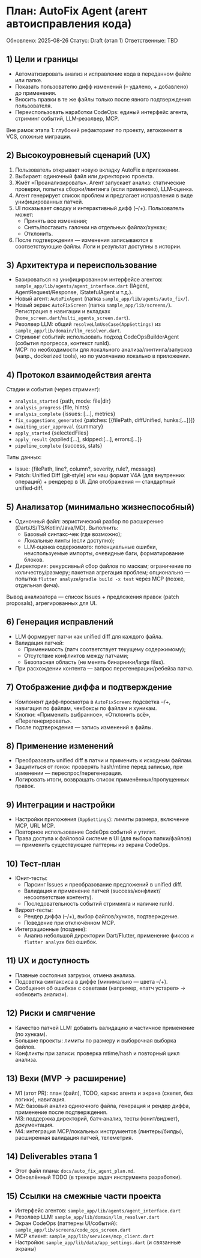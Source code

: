 # План: AutoFix Agent (агент автоисправления кода)

Обновлено: 2025-08-26
Статус: Draft (этап 1)
Ответственные: TBD

## 1) Цели и границы
- Автоматизировать анализ и исправление кода в переданном файле или папке.
- Показать пользователю дифф изменений (– удалено, + добавлено) до применения.
- Вносить правки в те же файлы только после явного подтверждения пользователя.
- Переиспользовать наработки CodeOps: единый интерфейс агента, стриминг событий, LLM‑резолвер, MCP.

Вне рамок этапа 1: глубокий рефакторинг по проекту, автокоммит в VCS, сложные миграции.

## 2) Высокоуровневый сценарий (UX)
1. Пользователь открывает новую вкладку AutoFix в приложении.
2. Выбирает: одиночный файл или директорию проекта.
3. Жмёт «Проанализировать». Агент запускает анализ: статические проверки, попытка сборки/линтинга (если применимо), LLM‑оценка.
4. Агент генерирует список проблем и предлагает исправления в виде унифицированных патчей.
5. UI показывает сводку и интерактивный дифф (–/+). Пользователь может:
   - Принять все изменения;
   - Снять/поставить галочки на отдельных файлах/хунках;
   - Отклонить.
6. После подтверждения — изменения записываются в соответствующие файлы. Логи и результат доступны в истории.

## 3) Архитектура и переиспользование
- Базироваться на унифицированном интерфейсе агентов: `sample_app/lib/agents/agent_interface.dart` (IAgent, AgentRequest/Response, IStatefulAgent и т.д.).
- Новый агент: `AutoFixAgent` (папка `sample_app/lib/agents/auto_fix/`).
- Новый экран: `AutoFixScreen` (папка `sample_app/lib/screens/`). Регистрация в навигации и вкладках (`home_screen.dart`/`multi_agents_screen.dart`).
- Резолвер LLM: общий `resolveLlmUseCase(AppSettings)` из `sample_app/lib/domain/llm_resolver.dart`.
- Стриминг событий: использовать подход CodeOpsBuilderAgent (события прогресса, контекст runId).
- MCP: по необходимости для локального анализа/линтинга/запусков (напр., dockerized tools), но по умолчанию локально в приложении.

## 4) Протокол взаимодействия агента
Стадии и события (через стриминг):
- `analysis_started` {path, mode: file|dir}
- `analysis_progress` {file, hints}
- `analysis_complete` {issues: [...], metrics}
- `fix_suggestions_generated` {patches: [{filePath, diffUnified, hunks:[...]}]}
- `awaiting_user_approval` {summary}
- `apply_started` {selectedFiles}
- `apply_result` {applied:[...], skipped:[...], errors:[...]}
- `pipeline_complete` {success, stats}

Типы данных:
- Issue: {filePath, line?, column?, severity, rule?, message}
- Patch: Unified Diff (git‑style) или наш формат V4A (для внутренних операций) + рендерер в UI. Для отображения — стандартный unified‑diff.

## 5) Анализатор (минимально жизнеспособный)
- Одиночный файл: эвристический разбор по расширению (Dart/JS/TS/Kotlin/Java/MD). Выполнить:
  - Базовый синтакс‑чек (где возможно);
  - Локальные линты (если доступно); 
  - LLM‑оценка содержимого: потенциальные ошибки, неиспользуемые импорты, очевидные баги, форматирование блоков.
- Директория: рекурсивный сбор файлов по маскам; ограничение по количеству/размеру; пакетная агрегация проблем; опционально — попытка `flutter analyze`/`gradle build -x test` через MCP (позже, отдельная фича).

Вывод анализатора — список Issues + предложения правок (patch proposals), агрегированных для UI.

## 6) Генерация исправлений
- LLM формирует патчи как unified diff для каждого файла.
- Валидация патчей:
  - Применимость (патч соответствует текущему содержимому);
  - Отсутствие конфликтов между патчами;
  - Безопасная область (не менять бинарники/large files).
- При расхождении контента — запрос перегенерации/ребейза патча.

## 7) Отображение диффа и подтверждение
- Компонент дифф‑просмотра в `AutoFixScreen`: подсветка –/+, навигация по файлам, чекбоксы по файлам и хуникам.
- Кнопки: «Применить выбранное», «Отклонить всё», «Перегенерировать».
- После подтверждения — запись изменений в файлы.

## 8) Применение изменений
- Преобразовать unified diff в патчи и применить к исходным файлам.
- Защититься от гонок: проверять hash/mtime перед записью, при изменении — переспрос/перегенерация.
- Логировать итоги, возвращать список применённых/пропущенных правок.

## 9) Интеграции и настройки
- Настройки приложения (`AppSettings`): лимиты размера, включение MCP, URL MCP.
- Повторное использование CodeOps событий и утилит.
- Права доступа к файловой системе в UI (для выбора папки/файлов) — применить существующие паттерны из экрана CodeOps.

## 10) Тест‑план
- Юнит‑тесты:
  - Парсинг Issues и преобразование предложений в unified diff.
  - Валидация и применение патчей (success/конфликт/несоответствие контенту).
  - Последовательность событий стриминга и наличие runId.
- Виджет‑тесты:
  - Рендер диффа (–/+), выбор файлов/хунков, подтверждение.
  - Поведение при отключённом MCP.
- Интеграционные (позднее):
  - Анализ небольшой директории Dart/Flutter, применение фиксов и `flutter analyze` без ошибок.

## 11) UX и доступность
- Плавные состояния загрузки, отмена анализа.
- Подсветка синтаксиса в диффе (минимально — цвета –/+).
- Сообщения об ошибках с советами (например, «патч устарел» → «обновить анализ»).

## 12) Риски и смягчение
- Качество патчей LLM: добавить валидацию и частичное применение (по хункам).
- Большие проекты: лимиты по размеру и выборочная выборка файлов.
- Конфликты при записи: проверка mtime/hash и повторный цикл анализа.

## 13) Вехи (MVP → расширение)
- М1 (этот PR): план (файл), TODO, каркас агента и экрана (скелет, без логики), навигация.
- М2: базовый анализ одиночного файла, генерация и рендер диффа, применение после подтверждения.
- М3: поддержка директорий, батч‑анализ, тесты (юнит/виджет), документация.
- М4: интеграция MCP/локальных инструментов (линтеры/билды), расширенная валидация патчей, телеметрия.

## 14) Deliverables этапа 1
- Этот файл плана: `docs/auto_fix_agent_plan.md`.
- Обновлённый TODO (в трекере задач инструмента разработки).

## 15) Ссылки на смежные части проекта
- Интерфейс агентов: `sample_app/lib/agents/agent_interface.dart`
- Резолвер LLM: `sample_app/lib/domain/llm_resolver.dart`
- Экран CodeOps (паттерны UI/событий): `sample_app/lib/screens/code_ops_screen.dart`
- MCP клиент: `sample_app/lib/services/mcp_client.dart`
- Настройки: `sample_app/lib/data/app_settings.dart` (и связанные экраны)
